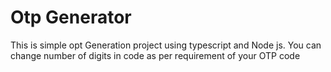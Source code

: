 # Otp Generator
 This is simple opt Generation project using typescript and Node js. You can change number of digits in code as per requirement of your OTP code

